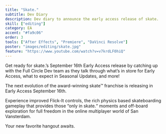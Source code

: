 ```yaml
---
title: "Skate."
subtitle: Dev Diary
description: Dev diary to announce the early access release of skate.
skill: ["editing"]
category: EA
accent: "#fa9c06"
order: 3
tools: ["After Effects", "Premiere", "DaVinci Resolve"]
poster: "images/editing/skate.jpg"
feature: "https://www.youtube.com/watch?v=v7krdLF0hiQ"
---
```


Get ready for skate.’s September 16th Early Access release by catching up with the Full Circle Dev team as they talk through what’s in store for Early Access, what to expect in Seasonal Updates, and more!

The next evolution of the award-winning skate™ franchise is releasing in Early Access September 16th.

Experience improved Flick-It controls, the rich physics based skateboarding gameplay that provides those “only in skate.“ moments and off-board exploration for full freedom in the online multiplayer world of San Vansterdam.

Your new favorite hangout awaits.
